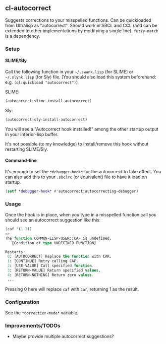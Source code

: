 ## cl-autocorrect

Suggests corrections to your misspelled functions. Can be quickloaded from Ultralisp as "autocorrect".
Should work in SBCL and CCL (and can be extended to other implementations by modifying a single line). `fuzzy-match` is a dependency.

### Setup
#### SLIME/Sly
Call the following function in your `~/.swank.lisp` (for SLIME) or `~/.slynk.lisp` (for Sly) file. (You should also load this system beforehand: e.g. `(ql:quickload "autocorrect")`)

SLIME:
```lisp
(autocorrect:slime-install-autocorrect)
```
Sly:
```lisp
(autocorrect:sly-install-autocorrect)
```
You will see a "Autocorrect hook installed!" among the other startup output in your inferior-lisp buffer.

It's not possible (to my knowledge) to install/remove this hook without restarting SLIME/Sly.
#### Command-line
It's enough to set the `*debugger-hook*` for the autocorrect to take effect. You can also add this to your `.sbclrc` (or equivalent) file to have it load on startup.
```lisp
(setf *debugger-hook* #'autocorrect:autocorrecting-debugger)
```
### Usage
Once the hook is in place, when you type in a misspelled function call you should see an autocorrect suggestion like this:
```lisp
(caf '(1 2))
=>
The function COMMON-LISP-USER::CAF is undefined.
   [Condition of type UNDEFINED-FUNCTION]

Restarts:
 0: [AUTOCORRECT] Replace the function with CAR.
 1: [CONTINUE] Retry calling CAF.
 2: [USE-VALUE] Call specified function.
 3: [RETURN-VALUE] Return specified values.
 4: [RETURN-NOTHING] Return zero values.
 ...
 ```
Pressing 0 here will replace `caf` with `car`, returning 1 as the result.

### Configuration

See the `*correction-mode*` variable.

### Improvements/TODOs

- Maybe provide multiple autocorrect suggestions?
